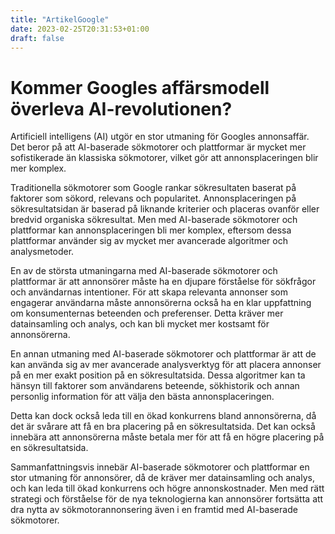 ```yaml
---
title: "ArtikelGoogle"
date: 2023-02-25T20:31:53+01:00
draft: false
---
```

# Kommer Googles affärsmodell överleva AI-revolutionen?

Artificiell intelligens (AI) utgör en stor utmaning för Googles annonsaffär. Det beror på att AI-baserade sökmotorer och plattformar är mycket mer sofistikerade än klassiska sökmotorer, vilket gör att annonsplaceringen blir mer komplex.

Traditionella sökmotorer som Google rankar sökresultaten baserat på faktorer som sökord, relevans och popularitet. Annonsplaceringen på sökresultatsidan är baserad på liknande kriterier och placeras ovanför eller bredvid organiska sökresultat. Men med AI-baserade sökmotorer och plattformar kan annonsplaceringen bli mer komplex, eftersom dessa plattformar använder sig av mycket mer avancerade algoritmer och analysmetoder.

En av de största utmaningarna med AI-baserade sökmotorer och plattformar är att annonsörer måste ha en djupare förståelse för sökfrågor och användarnas intentioner. För att skapa relevanta annonser som engagerar användarna måste annonsörerna också ha en klar uppfattning om konsumenternas beteenden och preferenser. Detta kräver mer datainsamling och analys, och kan bli mycket mer kostsamt för annonsörerna.

En annan utmaning med AI-baserade sökmotorer och plattformar är att de kan använda sig av mer avancerade analysverktyg för att placera annonser på en mer exakt position på en sökresultatsida. Dessa algoritmer kan ta hänsyn till faktorer som användarens beteende, sökhistorik och annan personlig information för att välja den bästa annonsplaceringen.

Detta kan dock också leda till en ökad konkurrens bland annonsörerna, då det är svårare att få en bra placering på en sökresultatsida. Det kan också innebära att annonsörerna måste betala mer för att få en högre placering på en sökresultatsida.

Sammanfattningsvis innebär AI-baserade sökmotorer och plattformar en stor utmaning för annonsörer, då de kräver mer datainsamling och analys, och kan leda till ökad konkurrens och högre annonskostnader. Men med rätt strategi och förståelse för de nya teknologierna kan annonsörer fortsätta att dra nytta av sökmotorannonsering även i en framtid med AI-baserade sökmotorer.



